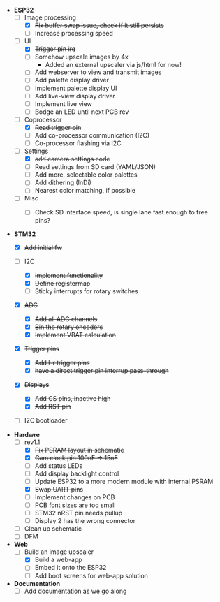 - **ESP32**
  - [ ] Image processing
    - [x] ~~Fix buffer swap issue, check if it still persists~~
    - [ ] Increase processing speed
  - [ ] UI
    - [x] ~~Trigger pin irq~~
    - [ ] Somehow upscale images by 4x
      - Added an external upscaler via js/html for now!
    - [ ] Add webserver to view and transmit images
    - [ ] Add palette display driver
    - [ ] Implement palette display UI
    - [ ] Add live-view display driver
    - [ ] Implement live view
    - [ ] Bodge an LED until next PCB rev
  - [ ] Coprocessor
    - [x] ~~Read trigger pin~~
    - [ ] Add co-processor communication (I2C)
    - [ ] Co-processor flashing via I2C
  - [ ] Settings
    - [x] ~~add camera settings code~~
    - [ ] Read settings from SD card (YAML/JSON)
    - [ ] Add more, selectable color palettes
    - [ ] Add dithering (InDi)
    - [ ] Nearest color matching, if possible
  - [ ] Misc
    - [ ] Check SD interface speed, is single lane fast enough to free pins?


- **STM32**
  - [x] ~~Add initial fw~~
  - [ ] I2C
    - [x] ~~Implement functionality~~
    - [x] ~~Define registermap~~
    - [ ] Sticky interrupts for rotary switches
  - [x] ~~ADC~~
    - [x] ~~Add all ADC channels~~
    - [x] ~~Bin the rotary encoders~~
    - [x] ~~Implement VBAT calculation~~
  - [x] ~~Trigger pins~~
    - [x] ~~Add l-r trigger pins~~
    - [x] ~~have a direct trigger pin interrup pass-through~~
  - [x] ~~Displays~~
    - [x] ~~Add CS pins, inactive high~~
    - [x] ~~Add RST pin~~
  - [ ] I2C bootloader


- **Hardwre**
  - [ ] rev1.1
    - [x] ~~Fix PSRAM layout in schematic~~
    - [x] ~~Cam clock pin 100nF → 15nF~~
    - [ ] Add status LEDs
    - [ ] Add display backlight control
    - [ ] Update ESP32 to a more modern module with internal PSRAM
    - [x] ~~Swap UART pins~~
    - [ ] Implement changes on PCB
    - [ ] PCB font sizes are too small
    - [ ] STM32 nRST pin needs pullup
    - [ ] Display 2 has the wrong connector
  - [ ] Clean up schematic
  - [ ] DFM

- **Web**
  - [ ] Build an image upscaler
    - [x] Build a web-app
    - [ ] Embed it onto the ESP32
    - [ ] Add boot screens for web-app solution

- **Documentation**
  - [ ] Add documentation as we go along